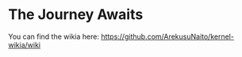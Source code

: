 # The Journey Awaits
You can find the wikia here: https://github.com/ArekusuNaito/kernel-wikia/wiki
